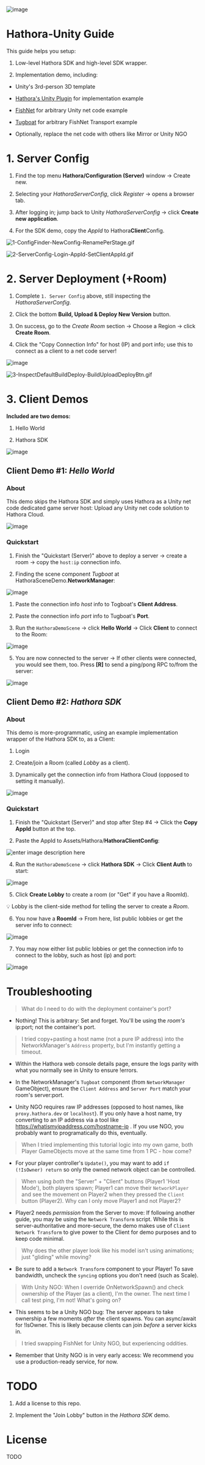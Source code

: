 
![image](https://assetstorev1-prd-cdn.unity3d.com/key-image/44946285-5088-4f57-b51b-a996184da940.webp)

  

# Hathora-Unity Guide

  

This guide helps you setup:

1. Low-level Hathora SDK and high-level SDK wrapper.

3. Implementation demo, including:

* Unity's 3rd-person 3D template

* [Hathora's Unity Plugin](https://assetstore.unity.com/packages/slug/256651) for implementation example

* [FishNet](https://github.com/FirstGearGames/FishNet) for arbitrary Unity net code example

* [Tugboat](https://fish-networking.gitbook.io/docs/manual/components/transports/tugboat) for arbitrary FishNet Transport example

* Optionally, replace the net code with others like Mirror or Unity NGO

  

# 1. Server Config

  

1. Find the top menu **Hathora/Configuration (Server)** window -> Create new.

  

2. Selecting your *HathoraServerConfig*, click *Register* -> opens a browser tab.

  

3. After logging in; jump back to Unity *HathoraServerConfig* -> click **Create new application**.


4. For the SDK demo, copy the *AppId* to Hathora**Client**Config.

![1-ConfigFinder-NewConfig-RenamePerStage.gif](src/Assets/Hathora/Core/Sprites/Help/1-ConfigFinder-NewConfig-RenamePerStage.gif)

![2-ServerConfig-Login-AppId-SetClientAppId.gif](src/Assets/Hathora/Core/Sprites/Help/2-ServerConfig-Login-AppId-SetClientAppId.gif)  

# 2. Server Deployment (+Room)

1. Complete `1. Server Config` above, still inspecting the *HathoraServerConfig*.

  

2. Click the bottom **Build, Upload & Deploy New Version** button.

  

3. On success, go to the *Create Room* section -> Choose a Region -> click **Create Room**.

  

4. Click the "Copy Connection Info" for host (IP) and port info; use this to connect as a client to a net code server!

![image](https://i.imgur.com/dwXw4bx.png)

![3-InspectDefaultBuildDeploy-BuildUploadDeployBtn.gif](src/Assets/Hathora/Core/Sprites/Help/3-InspectDefaultBuildDeploy-BuildUploadDeployBtn.gif)

# 3. Client Demos

  

**Included are two demos:**

1. Hello World

2. Hathora SDK

  

![image](https://i.imgur.com/iuxQ7Sg.png)

  

## Client Demo #1: *Hello World*

  

### About

  

This demo skips the Hathora SDK and simply uses Hathora as a Unity net code dedicated game server host: Upload any Unity net code solution to Hathora Cloud.

  

![image](https://i.imgur.com/oT1vQtQ.png)

  

### Quickstart

  

1. Finish the "Quickstart (Server)" above to deploy a server -> create a room -> copy the `host:ip` connection info.

  

2. Finding the scene component *Tugboat* at HathoraSceneDemo.**NetworkManager**:

![image](https://camo.githubusercontent.com/52693cc7bbaec2ea16acf6331451af806be06fa78cdd8f892b54089cec700666/68747470733a2f2f692e696d6775722e636f6d2f6661576d67634f2e706e67)

1. Paste the connection info *host* info to Togboat's **Client Address**.

2. Paste the connection info *port* info to Tugboat's **Port**.

  

3. Run the `HathoraDemoScene` -> click **Hello World** -> Click **Client** to connect to the Room:

  

![image](https://i.imgur.com/Jm06HvI.png)

  

5. You are now connected to the server -> If other clients were connected, you would see them, too. Press **[R]** to send a ping/pong RPC to/from the server:

![image](https://i.imgur.com/CMLDJnY.png)

  

## Client Demo #2: *Hathora SDK*

  

### About

This demo is more-programmatic, using an example implementation wrapper of the Hathora SDK to, as a Client:

  

1. Login

2. Create/join a Room (called *Lobby* as a client).

3. Dynamically get the connection info from Hathora Cloud (opposed to setting it manually).

  

![image](https://i.imgur.com/NRPaXC2.png)

  

### Quickstart

  

1. Finish the "Quickstart (Server)" and stop after Step #4 -> Click the **Copy AppId** button at the top.

  

2. Paste the AppId to Assets/Hathora/**HathoraClientConfig**:

  

![enter image description here](https://i.imgur.com/fhuv7VM.png)

  

4. Run the `HathoraDemoScene` -> click **Hathora SDK** -> Click **Client Auth** to start:

  

![image](https://i.imgur.com/PcNUHMq.png)

  

5. Click **Create Lobby** to create a room (or "Get" if you have a RoomId).

💡 Lobby is the client-side method for telling the server to create a *Room*.

6. You now have a **RoomId** -> From here, list public lobbies or get the server info to connect:

  

![image](https://i.imgur.com/H1g8djV.png)

  

7. You may now either list public lobbies or get the connection info to connect to the lobby, such as host (ip) and port:

  

![image](https://i.imgur.com/tV7EzBn.png)

  

# Troubleshooting

  

> What do I need to do with the deployment container's port?

  

* Nothing! This is arbitrary: Set and forget. You'll be using the _room's_ ip:port; not the container's port.

  

> I tried copy+pasting a host name (not a pure IP address) into the NetworkManager's `Address` property, but I'm instantly getting a timeout.

  

* Within the Hathora web console details page, ensure the logs parity with what you normally see in Unity to ensure !errors.

  

* In the NetworkManager's `Tugboat` component (from `NetworkManager` GameObject), ensure the `Client Address` and `Server Port` match your room's server:port.

  

* Unity NGO requires raw IP addresses (opposed to host names, like `proxy.hathora.dev` or `localhost`). If you only have a host name, try converting to an IP address via a tool like https://whatismyipaddress.com/hostname-ip . If you use NGO, you probably want to programatically do this, eventually.

  

> When I tried implementing this tutorial logic into my own game, both Player GameObjects move at the same time from 1 PC - how come?

  

* For your player controller's `Update()`, you may want to add `if (!IsOwner) return` so only the owned network object can be controlled.

  

> When using _both_ the "Server" + "Client" buttons (Player1 'Host Mode'), both players spawn; Player1 can move their `NetworkPlayer` and see the movement on Player2 when they pressed the `Client` button (Player2). Why can I only move Player1 and not Player2?

  

* Player2 needs _permission_ from the Server to move: If following another guide, you may be using the `Network Transform` script. While this is server-authoritative and more-secure, the demo makes use of `Client Network Transform` to give power to the Client for demo purposes and to keep code minimal.

  

> Why does the other player look like his model isn't using animations; just "gliding" while moving?

  

* Be sure to add a `Network Transform` component to your Player! To save bandwidth, uncheck the `syncing` options you don't need (such as Scale).

  

> With Unity NGO: When I override OnNetworkSpawn() and check ownership of the Player (as a client), I'm the owner. The next time I call test ping, I'm not! What's going on?

  

* This seems to be a Unity NGO bug: The server appears to take ownership a few moments *after* the client spawns. You can async/await for !IsOwner. This is likely because clients can join *before* a server kicks in.

  

> I tried swapping FishNet for Unity NGO, but experiencing oddities.

  

* Remember that Unity NGO is in very early access: We recommend you use a production-ready service, for now.

  

# TODO

  

1. Add a license to this repo.

2. Implement the "Join Lobby" button in the *Hathora SDK* demo.

  

# License

  

TODO